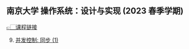 ## 南京大学 操作系统：设计与实现 (2023 春季学期)

[👉🏻课程链接](https://jyywiki.cn/OS/2023/index.html)

9. [并发控制: 同步 (1)](Lec9-并发控制-同步-1.md)  